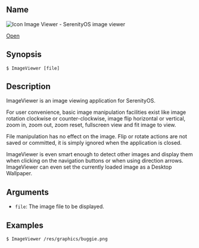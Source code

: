 ## Name

![Icon](/res/icons/16x16/app-image-viewer.png) Image Viewer - SerenityOS image viewer

[Open](file:///bin/ImageViewer)

## Synopsis

```**sh
$ ImageViewer [file]
```

## Description

ImageViewer is an image viewing application for SerenityOS.

For user convenience, basic image manipulation facilities exist like image rotation clockwise or counter-clockwise, image flip horizontal or vertical, zoom in, zoom out, zoom reset, fullscreen view and fit image to view.

File manipulation has no effect on the image. Flip or rotate actions are not saved or committed, it is simply ignored when the application is closed.

ImageViewer is even smart enough to detect other images and display them when clicking on the navigation buttons or when using direction arrows. ImageViewer can even set the currently loaded image as a Desktop Wallpaper.

## Arguments

-   `file`: The image file to be displayed.

## Examples

```sh
$ ImageViewer /res/graphics/buggie.png
```
